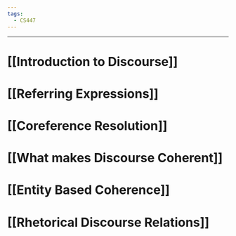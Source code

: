 ```yaml
---
tags:
  - CS447
---
```

---

# [[Introduction to Discourse]]

# [[Referring Expressions]]

# [[Coreference Resolution]]

# [[What makes Discourse Coherent]]

# [[Entity Based Coherence]]

# [[Rhetorical Discourse Relations]]